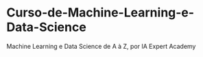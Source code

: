 # Curso-de-Machine-Learning-e-Data-Science
Machine Learning e Data Science de A à Z, por IA Expert Academy
